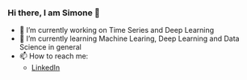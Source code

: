 ### Hi there, I am Simone 👋

<!--
**PozzoliSimone/PozzoliSimone** is a ✨ _special_ ✨ repository because its `README.md` (this file) appears on your GitHub profile.

Here are some ideas to get you started:
-->

- 🔭 I’m currently working on Time Series and Deep Learning
- 🌱 I’m currently learning Machine Learing, Deep Learning and Data Science in general
- 📫 How to reach me:
    - [LinkedIn](https://www.linkedin.com/in/simone-riccardo-pozzoli-455b2518b)
